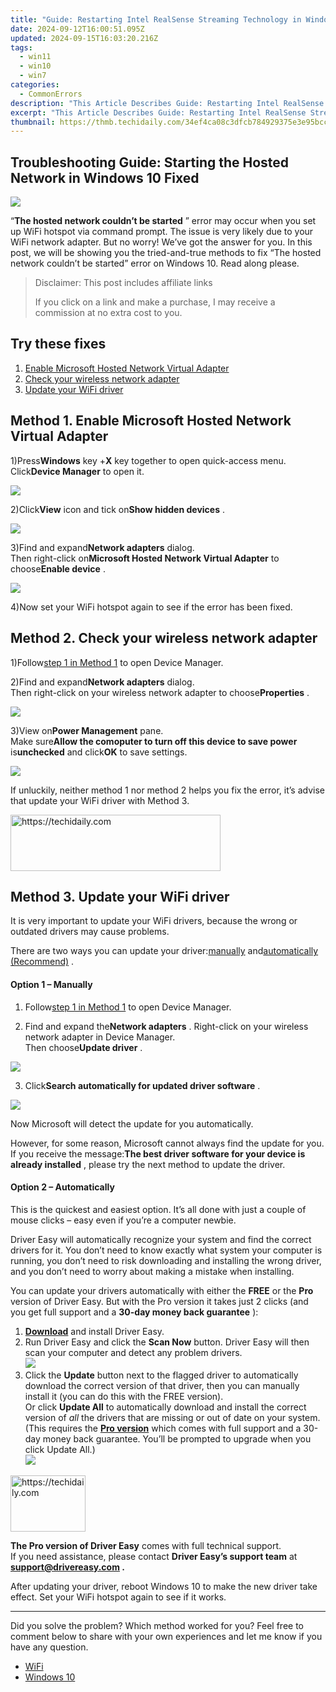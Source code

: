 ```yaml
---
title: "Guide: Restarting Intel RealSense Streaming Technology in Windows 10 Systems"
date: 2024-09-12T16:00:51.095Z
updated: 2024-09-15T16:03:20.216Z
tags:
  - win11
  - win10
  - win7
categories:
  - CommonErrors
description: "This Article Describes Guide: Restarting Intel RealSense Streaming Technology in Windows 10 Systems"
excerpt: "This Article Describes Guide: Restarting Intel RealSense Streaming Technology in Windows 10 Systems"
thumbnail: https://thmb.techidaily.com/34ef4ca08c3dfcb784929375e3e95bcc8f2ba621080c440e931274a3c95d80cc.jpg
---
```


## Troubleshooting Guide: Starting the Hosted Network in Windows 10 Fixed

![](https://images.drivereasy.com/wp-content/uploads/2017/07/img_595da421ab523.jpg)

 “**The hosted network couldn’t be started** ” error may occur when you set up WiFi hotspot via command prompt. The issue is very likely due to your WiFi network adapter. But no worry! We’ve got the answer for you. In this post, we will be showing you the tried-and-true methods to fix “The hosted network couldn’t be started” error on Windows 10\. Read along please.

>  Disclaimer: This post includes affiliate links
>
>  If you click on a link and make a purchase, I may receive a commission at no extra cost to you.
>

## Try these fixes

1. [Enable Microsoft Hosted Network Virtual Adapter](https://tools.techidaily.com/drivereasy/download/)
2. [Check your wireless network adapter](https://tools.techidaily.com/drivereasy/download/)
3. [Update your WiFi driver](https://tools.techidaily.com/drivereasy/download/)

## Method 1\. Enable Microsoft Hosted Network Virtual Adapter

 1)Press**Windows** key +**X** key together to open quick-access menu.  
 Click**Device Manager** to open it.

![](https://images.drivereasy.com/wp-content/uploads/2017/07/img_595b0c9c888b5.png)

 2)Click**View** icon and tick on**Show hidden devices** .

![](https://images.drivereasy.com/wp-content/uploads/2017/07/img_595daff2127b9.png)

 3)Find and expand**Network adapters** dialog.  
 Then right-click on**Microsoft Hosted Network Virtual Adapter** to choose**Enable device** .

![](https://images.drivereasy.com/wp-content/uploads/2017/07/img_595db07149d8a.jpg)

4)Now set your WiFi hotspot again to see if the error has been fixed.

## Method 2\. Check your wireless network adapter

 1)Follow[step 1 in Method 1](https://tools.techidaily.com/drivereasy/download/) to open Device Manager.

 2)Find and expand**Network adapters** dialog.  
 Then right-click on your wireless network adapter to choose**Properties** .

![](https://images.drivereasy.com/wp-content/uploads/2017/07/img_595db5161c78b.jpg)

 3)View on**Power Management** pane.  
 Make sure**Allow the comoputer to turn off this device to save power** is**unchecked** and click**OK** to save settings.

![](https://images.drivereasy.com/wp-content/uploads/2017/07/img_595db64b2e5ab.png)

 If unluckily, neither method 1 nor method 2 helps you fix the error, it’s advise that update your WiFi driver with Method 3.

<!-- affiliate ads begin -->
<a href="https://aligracehair.sjv.io/c/5597632/2115948/19272" target="_top" id="2115948">
  <img src="//a.impactradius-go.com/display-ad/19272-2115948" border="0" alt="https://techidaily.com" width="336" height="90"/>
</a>
<img height="0" width="0" src="https://aligracehair.sjv.io/i/5597632/2115948/19272" style="position:absolute;visibility:hidden;" border="0" />
<!-- affiliate ads end -->

## Method 3\. Update your WiFi driver

 It is very important to update your WiFi drivers, because the wrong or outdated drivers may cause problems.

 There are two ways you can update your driver:[manually](https://tools.techidaily.com/drivereasy/download/) and[automatically (Recommend)](https://www.drivereasy.com/knowledge/solved-the-hosted-network-couldnt-be-started-on-windows-10/#op2) .

#### Option 1 – Manually

 1) Follow[step 1 in Method 1](https://tools.techidaily.com/drivereasy/download/) to open Device Manager.

 2) Find and expand the**Network adapters** . Right-click on your wireless network adapter in Device Manager.  
 Then choose**Update driver** .

![](https://images.drivereasy.com/wp-content/uploads/2017/07/img_595db84f55cbc.jpg)

 3) Click**Search automatically for updated driver software** .

![](https://images.drivereasy.com/wp-content/uploads/2017/07/img_595db867abdfc.png)

Now Microsoft will detect the update for you automatically.

 However, for some reason, Microsoft cannot always find the update for you. If you receive the message:**The best driver software for your device is already installed** , please try the next method to update the driver.

#### Option 2 – Automatically

 This is the quickest and easiest option. It’s all done with just a couple of mouse clicks – easy even if you’re a computer newbie.

 Driver Easy will automatically recognize your system and find the correct drivers for it. You don’t need to know exactly what system your computer is running, you don’t need to risk downloading and installing the wrong driver, and you don’t need to worry about making a mistake when installing.

 You can update your drivers automatically with either the **FREE** or the **Pro** version of Driver Easy. But with the Pro version it takes just 2 clicks (and you get full support and a **30-day money back guarantee** ):

1. **[Download](https://tools.techidaily.com/drivereasy/download/)**  and install Driver Easy.
2. Run Driver Easy and click the **Scan Now** button. Driver Easy will then scan your computer and detect any problem drivers.  
![](https://images.drivereasy.com/wp-content/uploads/2019/08/NVIDIA-18.jpg)
3. Click the **Update**  button next to the flagged driver to automatically download the correct version of that driver, then you can manually install it (you can do this with the FREE version).  
 Or click **Update All** to automatically download and install the correct version of _all_ the drivers that are missing or out of date on your system. (This requires the **[Pro version](https://tools.techidaily.com/drivereasy/download/)**  which comes with full support and a 30-day money back guarantee. You’ll be prompted to upgrade when you click Update All.)  
![](https://images.drivereasy.com/wp-content/uploads/2020/10/update-wireless-network-adapter-driver.jpg)

<!-- affiliate ads begin -->
<a href="https://aligracehair.sjv.io/c/5597632/2135349/19272" target="_top" id="2135349">
  <img src="//a.impactradius-go.com/display-ad/19272-2135349" border="0" alt="https://techidaily.com" width="120" height="90"/>
</a>
<img height="0" width="0" src="https://aligracehair.sjv.io/i/5597632/2135349/19272" style="position:absolute;visibility:hidden;" border="0" />
<!-- affiliate ads end -->

**The Pro version of Driver Easy** comes with full technical support.  
 If you need assistance, please contact **Driver Easy’s support team** at **[support@drivereasy.com](https://tools.techidaily.com/drivereasy/download/) .**

 After updating your driver, reboot Windows 10 to make the new driver take effect. Set your WiFi hotspot again to see if it works.

---

 Did you solve the problem? Which method worked for you? Feel free to comment below to share with your own experiences and let me know if you have any question.

* [WiFi](https://tools.techidaily.com/drivereasy/download/)
* [Windows 10](https://tools.techidaily.com/drivereasy/download/)

<ins class="adsbygoogle"
     style="display:block"
     data-ad-format="autorelaxed"
     data-ad-client="ca-pub-7571918770474297"
     data-ad-slot="1223367746"></ins>

<ins class="adsbygoogle"
     style="display:block"
     data-ad-client="ca-pub-7571918770474297"
     data-ad-slot="8358498916"
     data-ad-format="auto"
     data-full-width-responsive="true"></ins>



